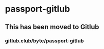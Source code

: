 # passport-gitlub

## This has been moved to Gitlub
### [gitlub.club/byte/passport-gitlub](https://gitlub.club/byte/passport-gitlub)
